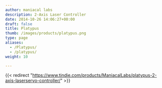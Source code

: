 ```yaml
---
author: maniacal labs
description: 2-Axis Laser Controller
date: 2014-10-26 14:06:27+00:00
draft: false
title: Platypus
thumb: /images/products/platypus.png
type: page
aliases:
  - /Platypus/
  - /platypus/
weight: 10

---
```


{{< redirect "https://www.tindie.com/products/ManiacalLabs/platypus-2-axis-laserservo-controller/" >}}